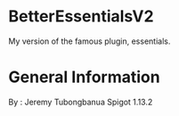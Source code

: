 # BetterEssentialsV2
My version of the famous plugin, essentials.

# General Information
By : Jeremy Tubongbanua
Spigot 1.13.2
